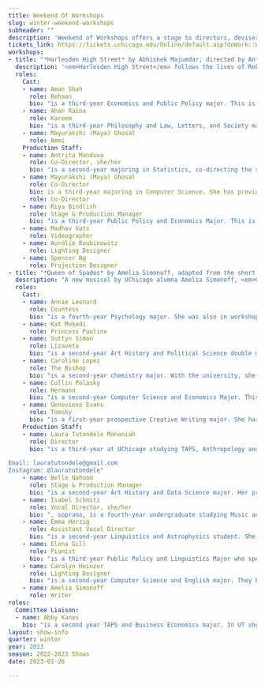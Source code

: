 ```yaml
---
title: Weekend Of Workshops
slug: winter-weekend-workshops
subheader: ""
description: 'Weekend of Workshops offers a stage to directors, devisers and performers hoping to exercise and explore their craft. This fall, audiences will encounter new work and old, original and revised. A Weekend of Workshops commits each and every inhabitant of this intimate space to the expansion of the limits of their artistry. Join us for <em>Queen of Spades</em> and <em>Harlesden High Street</em>!'
tickets_link: https://tickets.uchicago.edu/Online/default.asp?doWork::WScontent::loadArticle=Load&BOparam::WScontent::loadArticle::article_id=0FF08EF0-5F63-4F09-B320-960BC485C446
workshops:
- title: "*Harlesden High Street* by Abhishek Majumdar, directed by Antrita Manduva & Maya Ghosal"
  description: '<em>Harlesden High Street</em> follows the lives of Rehaan, Ammi, and Karim, three first and second generation Pakistani immigrants, as they strive to create a living amidst the hustle and bustle of West London. It is a witty and heartfelt exploration of the South Asian diasporic experience that captures the everlasting conflict between nostalgia and belonging - the struggle to define home in a foreign country while reminiscing about the bittersweet memories of one’s origin.'
  roles:
    Cast:
    - name: Aman Shah
      role: Rehaan
      bio: "is a third-year Economics and Public Policy major. This is his first time acting in a production at college. He is passionate about geography, reading, and soccer."
    - name: Ahan Raina
      role: Kareem
      bio: "is a third-year Philosophy and Law, Letters, and Society major. This is his first time being involved in a University Theater production. Outside of theater, you can probably find him talking about philosophy and social theory, cricket, film (especially the Indian film industry), Sufi music and poetry, and memes. He would also like to remind you that Central Jersey exists, and will not tolerate any New Jersey slander whatsoever."
    - name: Mayurakshi (Maya) Ghosal
      role: Ammi
    Production Staff:
    - name: Antrita Manduva
      role: Co-Director, she/her
      bio: "is a second-year majoring in Statistics, co-directing the show with wonderful Maya! She’s loved working with the cast & crew to bring *Harlesden High Street* to life, and hopes everyone enjoys the show! She’s happy to tell South-Asian stories through UT and grateful for getting to work with her friends! Catch her grinding at Mansueto or drinking mocha at Hallowed anytime."
    - name: Mayurakshi (Maya) Ghosal
      role: Co-Director
      bio: is a third-year majoring in Computer Science. She has previously acted in UT's *Chaos Theory* as part of the 2022 Winter Workshops. For this year's Winter Workshop, she is very excited to co-direct scenes from *Harlesden High Street* as well as play the character of Ammi in it. When she's not reading a play or performing a monologue, Maya likes to watch psych thrillers, scroll through TikTok, eat good food, and spend time with her roommates!
      role: Co-Director
    - name: Riya Bindlish
      role: Stage & Production Manager
      bio: "is a third-year Public Policy and Economics Major. This is her first time working in theatre and loves backstage work! Outside of theatre, Riya enjoys dancing (she's on the UChicago Bhangra team), traveling, hanging out with her roommates, and writing. She is also a coffee addict."
    - name: Madhav Vats
      role: Videographer
    - name: Aurélie Roubinowitz
      role: Lighting Designer
    - name: Spencer Ng
      role: Projection Designer
- title: "*Queen of Spades* by Amelia Simonoff, adapted from the short story by Alexander Pushkin, directed by Laura Mahaniah"
  description: "A new musical by UChicago alumna Amelia Simonoff, <em>Queen of Spades</em> is an adaptation of Alexander Pushkin's short story of the same name. In this tale, the supernatural seeps into the parlors, ballrooms and gambling dens of Imperial Russia as Hermann."
  roles:
    Cast:
    - name: Annie Leonard
      role: Countess
      bio: "is a fourth-year Psychology major. She was also in workshops last fall, has acted in some short films with Fire Escape, and is involved with Survivor Chicago (apply for season 4 at [instagram.com/survivorchicago](https://www.instagram.com/survivorchicago/))!"
    - name: Kat Mokedi
      role: Princess Pauline
    - name: Suttyn Simon
      role: Lizaveta
      bio: "is a second-year Art History and Political Science double major. For the past five years, she's been a company member with the Florida Classical Ballet and a trainee with the Ruth Page Civic Ballet Company and has performed principal roles in a variety of ballets such as *The Nutcracker*, *Les Corsaire*, *Don Quixote*, and more. Additionally, she was Suor Dolcina in OperaFusions' *Suor Angelica* and performed as Mary Poppins for Florida Children's Theatre. She's very excited to be in her first UT workshop! In her free time you can find her exploring museums in Chicago, desperately searching for lentil soup in Pret, and studying in the Smart museum."
    - name: Caroline Lopez
      role: The Bishop
      bio: "is a second-year chemistry major. With the university, she has previously worked on *The Trail to Oregon!* (u/s mother) and *Marian, or the True Tale of Robin Hood*. She is grateful to everyone who helped bring this workshop together, and she hopes you love the show!"
    - name: Collin Polasky
      role: Hermann
      bio: "is a second-year Computer Science and Economics Major. This is his first show with UT and he is excited to be back on stage performing after a brief hiatus from theater during his first year at UChicago. Special shoutouts to Jon, who's come all this way from the physics building to be here, and to my castmates, who always remind me why I enjoy theater in the first place. Enjoy the show!"
    - name: Genevieve Evans
      role: Tomsky
      bio: "is a first-year prospective Creative Writing major. She has previously worked on *Guys And Dolls* (General Cartwright), *Puffs* (Professor McG/Professor Lanny/Xavia Jones), *The Sound Of Music* (Mother Abbess), *Almost, Maine* (Hope), *Pippin* (Cast), *Oliver* (Cast), *Beauty And The Beast* (Cast) and *As You Like It*, *The Tempest*, and *A Midsummer Night’s Dream* in various roles. She is a passionate singer, writer, actress and performer who also dabbles in composition."
    Production Staff:
    - name: Laura Tutondele Mahaniah
      role: Director
      bio: "is a third-year at UChicago studying TAPS, Anthropology and Linguistics. At the University, she has previously worked on *Marian, or the True Tale of Robin Hood* (Will Scarlett), *Romeo & Juliet* (Dramaturg), *King Lear* (Old Man/Knight), *Fields of Asphodel* (Syd), *Love’s Labour’s Lost* (Rosaline) and *My H8 Letter to the Gr8 American Theatre* (Ensemble). Laura Tutondele is currently working on the Chicago Black Dance Legacy Project and Beshrew Me! as a research assistant, as well as *Be More Chill* (Choreographer) and *The Physicists* (Director, Production Manager). When not in rehearsal, Laura Tutondele can usually be found rushing between dance studios

Email: lauratutondele@gmail.com
Instagram: @lauratutondele"
    - name: Belle Nahoom
      role: Stage & Production Manager
      bio: "is a second-year Art History and Data Science major. Her previous theatre credits with UT include *The Heirs* (ASM),  *Marian* (ASM), *The Intruder* Workshop (Costume Designer), *Scientific Method* (Costume Designer), and the B.A. thesis *Yivdak* (Actor). She is also involved with the Commedia Dell’Arte improv troupe on campus.  She would like to send a big thank you to all the members of TAPS pro-staff and the amazing cast and crew!"
    - name: Isabel Schmitz
      role: Vocal Director, she/her
      bio: ", soprano, is a fourth-year undergraduate studying Music and Comparative Human Development. Opera: Chorus in *Suor Angelica* and Opera Scenes Showcase at Music on Site 2022 (Wichita, KS), Barbarina in *Le Nozze di Figaro* with AAMA Salzburg 2022, chorus in *Hänsel und Gretel* at Berlin Opera Academy 2021 Opernfest. Upcoming: Ensemble in *HMS Pinafore* (Gilbert and Sullivan Opera Company), Zweite Knabe in *Zauberflöte* and Despina role study in *Così fan tutte* (Berlin Opera Academy Opernfest 2023). UChicago Theater: Tinder Men/Doctor/Rose and Assistant Vocal Director in *Perfect Match*, soprano vocalist in *Yivdak*, Assistant Vocal Director on *Be More Chill* (April 2023). Isabel will also be singing her own voice recital in May 2023. She has been a member of the Vocal Studies Program since first year, studying with Patrice Michaels, and has been a member of Motet Choir under the direction of Dr. James Kallembach since first year, and started as soprano section leader in the winter of 2022. She teaches voice with and is the Communications Director for the South Side Free Music Program, a UChicago RSO, for which she has taught since first year."
    - name: Emma Herzig
      role: Assistant Vocal Director
      bio: "is a second-year Linguistics and Astrophysics student. She previously acted in two of UT’s Workshops: *The Fields of Asphodel* and *The Intruder*. Outside of UT, she has experience in Shakespearean acting, choir, and vocal performance. This is her first time being on Crew for a show. Outside of theater-related activities, she also enjoys playing guitar, baking, and falling into research rabbit holes that are entirely tangential to whatever subject she is actually supposed to be researching."
    - name: Elena Gill
      role: Pianist
      bio: "is a third-year Public Policy and Linguistics Major who spends far too much time on theatre given that it has no association with her professional plans. She has previously played piano in UT's *The Trail to Oregon!* and the TAPS thesis show *Yivdak*. She also composed music and music directed *Yivdak*. She also was the assistant sound designer on the Dean's Men's *Love's Labour's Lost*."
    - name: Carolyn Heinzer
      role: Lighting Designer
      bio: "is a second-year Computer Science and English major. They have previously worked on *The Intruder* (Co-Stage Manager), *Perfect Match* (Assistant Lighting Designer), *The Trail to Oregon!* (Assistant Lighting Designer), and written for four rounds of Theater[24] (most recently *Love In the Time of Monstertrucks*)."
    - name: Amelia Simonoff
      role: Writer
roles:
  Committee Liaison:
  - name: Abby Kanes
    bio: "is a second year TAPS and Business Economics major. In UT she performed in *Romeo & Juliet* (Tybalt), and the TAPS Pro Show *Amazons and Their Men* (The Frau). She has played bass in the pit orchestra for *The Trail to Oregon!* and the *Perfect Match* Workshop. She is on TAPS Admin Staff as a Front of House Manager and this is her first time being a Committee Liaison. She thanks everyone for their hard work on this show! "
layout: show-info
quarter: winter
year: 2023
season: 2022-2023 Shows
date: 2023-01-26

---
```

